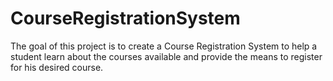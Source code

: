 # CourseRegistrationSystem
The goal of this project is to create a Course Registration System to help a student learn about the courses available and provide the means to register for his desired course.
